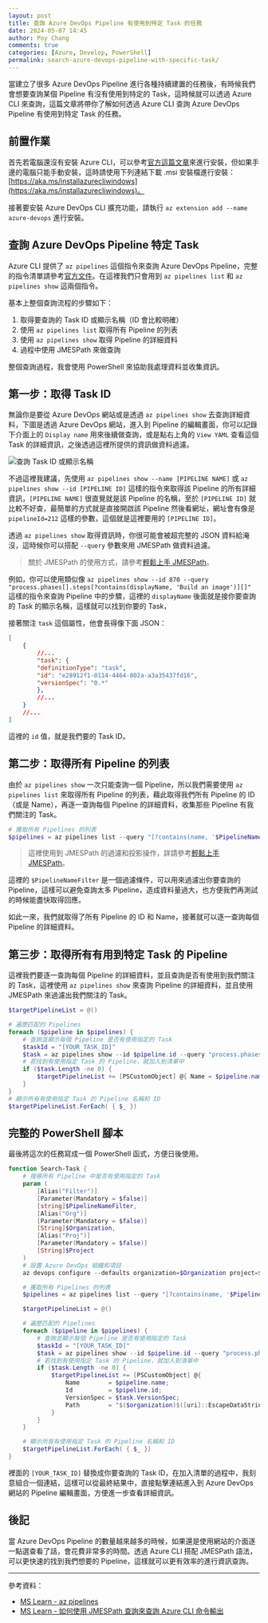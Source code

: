 ```yaml
---
layout: post
title: 查詢 Azure DevOps Pipeline 有使用到特定 Task 的任務
date: 2024-05-07 14:45
author: Poy Chang
comments: true
categories: [Azure, Develop, PowerShell]
permalink: search-azure-devops-pipeline-with-specific-task/
---
```


當建立了很多 Azure DevOps Pipeline 進行各種持續建置的任務後，有時候我們會想要查詢某個 Pipeline 有沒有使用到特定的 Task，這時候就可以透過 Azure CLI 來查詢，這篇文章將帶你了解如何透過 Azure CLI 查詢 Azure DevOps Pipeline 有使用到特定 Task 的任務。

## 前置作業

首先若電腦還沒有安裝 Azure CLI，可以參考[官方這篇文章](https://docs.microsoft.com/zh-tw/cli/azure/install-azure-cli?WT.mc_id=DT-MVP-5003022)來進行安裝，但如果手邊的電腦只能手動安裝，這時請使用下列連結下載 .msi 安裝檔進行安裝：[https://aka.ms/installazurecliwindows](https://aka.ms/installazurecliwindows)。

接著要安裝 Azure DevOps CLI 擴充功能，請執行 `az extension add --name azure-devops` 進行安裝。

## 查詢 Azure DevOps Pipeline 特定 Task

Azure CLI 提供了 `az pipelines` 這個指令來查詢 Azure DevOps Pipeline，完整的指令清單請參考[官方文件](https://learn.microsoft.com/zh-tw/cli/azure/pipelines?view=azure-cli-latest&WT.mc_id=DT-MVP-5003022)。在這裡我們只會用到 `az pipelines list` 和 `az pipelines show` 這兩個指令。

基本上整個查詢流程的步驟如下：

1. 取得要查詢的 Task ID 或顯示名稱（ID 會比較明確）
2. 使用 `az pipelines list` 取得所有 Pipeline 的列表
3. 使用 `az pipelines show` 取得 Pipeline 的詳細資料
4. 過程中使用 JMESPath 來做查詢

整個查詢過程，我會使用 PowerShell 來協助我處理資料並收集資訊。

## 第一步：取得 Task ID

無論你是要從 Azure DevOps 網站或是透過 `az pipelines show` 去查詢詳細資料，下圖是透過 Azure DevOps 網站，進入到 Pipeline 的編輯畫面，你可以記錄下介面上的 `Display name` 用來後續做查詢，或是點右上角的 `View YAML` 查看這個 Task 的詳細資訊，之後透過這裡所提供的資訊做資料過濾。

![查詢 Task ID 或顯示名稱](https://i.imgur.com/dQmLKQK.png)

不過這裡我建議，先使用 `az pipelines show --name [PIPELINE NAME]` 或 `az pipelines show --id [PIPELINE ID]` 這樣的指令來取得該 Pipeline 的所有詳細資訊，`[PIPELINE NAME]` 很直覺就是該 Pipeline 的名稱，至於 `[PIPELINE ID]` 就比較不好查，最簡單的方式就是直接開啟該 Pipeline 然後看網址，網址會有像是 `pipelineId=212` 這樣的參數，這個就是這裡要用的 `[PIPELINE ID]`。

透過 `az pipelines show` 取得資訊時，你很可能會被超完整的 JSON 資料給淹沒，這時候你可以搭配 `--query` 參數來用 JMESPath 做資料過濾。

> 關於 JMESPath 的使用方式，請參考[輕鬆上手 JMESPath](https://blog.poychang.net/play-with-jmespath/)。

例如，你可以使用類似像 `az pipelines show --id 870 --query "process.phases[].steps[?contains(displayName, 'Build an image')][]"` 這樣的指令來查詢 Pipeline 中的步驟，這裡的 `displayName` 後面就是接你要查詢的 Task 的顯示名稱，這樣就可以找到你要的 Task，

接著關注 `task` 這個屬性，他會長得像下面 JSON：

```json
[
    {
        //...
        "task": {
        "definitionType": "task",
        "id": "e28912f1-0114-4464-802a-a3a35437fd16",
        "versionSpec": "0.*"
        },
        //...
    }
    //...
]
```

這裡的 `id` 值，就是我們要的 Task ID。

## 第二步：取得所有 Pipeline 的列表

由於 `az pipelines show` 一次只能查詢一個 Pipeline，所以我們需要使用 `az pipelines list` 來取得所有 Pipeline 的列表，藉此取得我們所有 Pipeline 的 ID （或是 Name），再逐一查詢每個 Pipeline 的詳細資料，收集那些 Pipeline 有我們關注的 Task。

```powershell
# 獲取所有 Pipelines 的列表
$pipelines = az pipelines list --query "[?contains(name, '$PipelineNameFilter')].{Id:id, Name:name}" | ConvertFrom-Json
```

> 這裡使用到 JMESPath 的過濾和投影操作，詳請參考[輕鬆上手 JMESPath](https://blog.poychang.net/play-with-jmespath/)。

這裡的 `$PipelineNameFilter` 是一個過濾條件，可以用來過濾出你要查詢的 Pipeline，這樣可以避免查詢太多 Pipeline，造成資料量過大，也方便我們再測試的時候能盡快取得回應。

如此一來，我們就取得了所有 Pipeline 的 ID 和 Name，接著就可以逐一查詢每個 Pipeline 的詳細資料。

## 第三步：取得所有有用到特定 Task 的 Pipeline

這裡我們要逐一查詢每個 Pipeline 的詳細資料，並且查詢是否有使用到我們關注的 Task，這裡使用 `az pipelines show` 來查詢 Pipeline 的詳細資料，並且使用 JMESPath 來過濾出我們關注的 Task。

```powershell
$targetPipelineList = @()

# 遍歷匹配的 Pipelines
foreach ($pipeline in $pipelines) {
    # 查詢並顯示每個 Pipeline 是否有使用指定的 Task
    $taskId = "[YOUR_TASK_ID]"
    $task = az pipelines show --id $pipeline.id --query "process.phases[].steps[?contains(task.id, '$($taskId)')].{Id:task.id, VersionSpec:task.versionSpec}" | ConvertFrom-Json
    # 若找到有使用指定 Task 的 Pipeline，就加入到清單中
    if ($task.Length -ne 0) {
        $targetPipelineList += [PSCustomObject] @{ Name = $pipeline.name; Id = $pipeline.id; }
    }
}
# 顯示所有有使用指定 Task 的 Pipeline 名稱和 ID
$targetPipelineList.ForEach( { $_ })
```

## 完整的 PowerShell 腳本

最後將這次的任務寫成一個 PowerShell 函式，方便日後使用。

```powershell
function Search-Task {
    # 搜尋所有 Pipeline 中是否有使用指定的 Task
    param (
        [Alias("Filter")]
        [Parameter(Mandatory = $false)]
        [string]$PipelineNameFilter,
        [Alias("Org")]
        [Parameter(Mandatory = $false)]
        [String]$Organization,
        [Alias("Proj")]
        [Parameter(Mandatory = $false)]
        [String]$Project
    )
    # 設置 Azure DevOps 組織和項目
    az devops configure --defaults organization=$Organization project=$Project

    # 獲取所有 Pipelines 的列表
    $pipelines = az pipelines list --query "[?contains(name, '$PipelineNameFilter')].{Id:id, Name:name, Path:path}" | ConvertFrom-Json

    $targetPipelineList = @()

    # 遍歷匹配的 Pipelines
    foreach ($pipeline in $pipelines) {
        # 查詢並顯示每個 Pipeline 是否有使用指定的 Task
        $taskId = "[YOUR_TASK_ID]"
        $task = az pipelines show --id $pipeline.id --query "process.phases[].steps[?contains(task.id, '$($taskId)')].{Id:task.id, VersionSpec:task.versionSpec}" | ConvertFrom-Json
        # 若找到有使用指定 Task 的 Pipeline，就加入到清單中
        if ($task.Length -ne 0) {
            $targetPipelineList += [PSCustomObject] @{
                Name        = $pipeline.name;
                Id          = $pipeline.id;
                VersionSpec = $task.VersionSpec;
                Path        = "$($organization)$([uri]::EscapeDataString($project))/_apps/hub/ms.vss-ciworkflow.build-ci-hub?_a=edit-build-definition&id=$($pipeline.id)";
            }
        }
    }

    # 顯示所有有使用指定 Task 的 Pipeline 名稱和 ID
    $targetPipelineList.ForEach( { $_ })
}
```

裡面的 `[YOUR_TASK_ID]` 替換成你要查詢的 Task ID，在加入清單的過程中，我刻意組合一個連結，這樣可以從最終結果中，直接點擊連結進入到 Azure DevOps 網站的 Pipeline 編輯畫面，方便進一步查看詳細資訊。

## 後記

當 Azure DevOps Pipeline 的數量越來越多的時候，如果還是使用網站的介面逐一點選查看了話，會花費非常多的時間。透過 Azure CLI 搭配 JMESPath 語法，可以更快速的找到我們想要的 Pipeline，這樣就可以更有效率的進行資訊查詢。

---

參考資料：

* [MS Learn - az pipelines](https://learn.microsoft.com/zh-tw/cli/azure/pipelines?view=azure-cli-latest#az-pipelines-show?WT.mc_id=DT-MVP-5003022)
* [MS Learn - 如何使用 JMESPath 查詢來查詢 Azure CLI 命令輸出](https://learn.microsoft.com/zh-tw/cli/azure/query-azure-cli?WT.mc_id=DT-MVP-5003022)